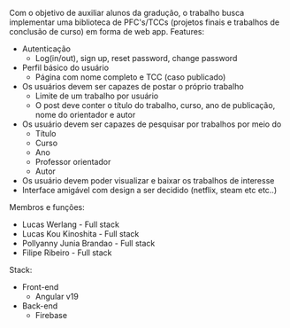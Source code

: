 Com o objetivo de auxiliar alunos da gradução, o trabalho busca implementar uma biblioteca de PFC's/TCCs (projetos finais e trabalhos de conclusão de curso) em forma de web app.
Features:
  - Autenticação
    - Log(in/out), sign up, reset password, change password
  - Perfil básico do usuário
    - Página com nome completo e TCC (caso publicado)
  - Os usuários devem ser capazes de postar o próprio trabalho
    - Limite de um trabalho por usuário
    - O post deve conter o título do trabalho, curso, ano de publicação, nome do orientador e autor
  - Os usuário devem ser capazes de pesquisar por trabalhos por meio do
      - Título
      - Curso
      - Ano
      - Professor orientador
      - Autor
  - Os usuário devem poder visualizar e baixar os trabalhos de interesse
  - Interface amigável com design a ser decidido (netflix, steam etc etc..)
   
Membros e funções: 
- Lucas Werlang - Full stack
- Lucas Kou Kinoshita - Full stack
- Pollyanny Junia Brandao - Full stack
- Filipe Ribeiro - Full stack

Stack:
- Front-end
  - Angular v19
- Back-end
  - Firebase 
